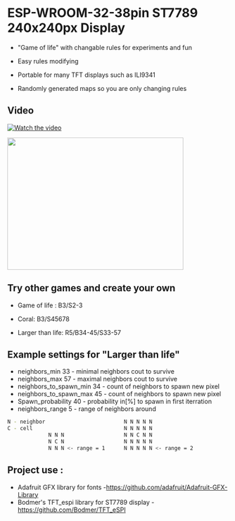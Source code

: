 # ESP-WROOM-32-38pin ST7789 240x240px Display

* "Game of life" with changable rules for experiments and fun 

* Easy rules modifying 

* Portable for many TFT displays such as ILI9341 

* Randomly generated maps so you are only changing rules

## Video
[![Watch the video](https://img.youtube.com/vi/prvvMwUMuO0/hqdefault.jpg)](https://www.youtube.com/embed/prvvMwUMuO0)

[<img src="https://img.youtube.com/vi/prvvMwUMuO0/hqdefault.jpg" width="400" height="300"
/>](https://www.youtube.com/embed/prvvMwUMuO0)

## Try other games and create your own
* Game of life : B3/S2-3

* Coral: B3/S45678

* Larger than life: R5/B34-45/S33-57

## Example settings for "Larger than life"
* neighbors_min     33 - minimal neighbors cout to survive 
* neighbors_max     57 - maximal neighbors cout to survive
* neighbors_to_spawn_min 34 - count of neighbors to spawn new pixel
* neighbors_to_spawn_max 45 - count of neighbors to spawn new pixel
* Spawn_probability 40 - probability in[%] to spawn in first iterration 
* neighbors_range   5 - range of neighbors around
  
```bash
N - neighbor                         N N N N N
C - cell                             N N N N N
             N N N                   N N C N N
             N C N                   N N N N N
             N N N <- range = 1      N N N N N <- range = 2
```


## Project use :
* Adafruit GFX library for fonts -https://github.com/adafruit/Adafruit-GFX-Library
* Bodmer's TFT_espi library for ST7789 display -https://github.com/Bodmer/TFT_eSPI
